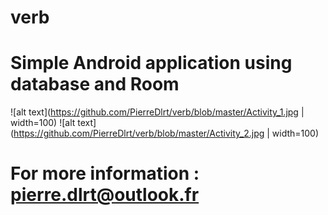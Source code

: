 # verb

# Simple Android application using database and Room

![alt text](https://github.com/PierreDlrt/verb/blob/master/Activity_1.jpg | width=100)
![alt text](https://github.com/PierreDlrt/verb/blob/master/Activity_2.jpg | width=100)

# For more information : pierre.dlrt@outlook.fr
